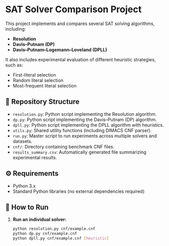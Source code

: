 # SAT Solver Comparison Project

This project implements and compares several SAT solving algorithms, including:
- **Resolution**
- **Davis–Putnam (DP)**
- **Davis–Putnam–Logemann–Loveland (DPLL)**

It also includes experimental evaluation of different heuristic strategies, such as:
- First-literal selection
- Random literal selection
- Most-frequent literal selection

## 📂 Repository Structure

- `resolution.py`: Python script implementing the Resolution algorithm.
- `dp.py`: Python script implementing the Davis–Putnam (DP) algorithm.
- `dpll.py`: Python script implementing the DPLL algorithm with heuristics.
- `utils.py`: Shared utility functions (including DIMACS CNF parser).
- `run.py`: Master script to run experiments across multiple solvers and datasets.
- `cnf/`: Directory containing benchmark CNF files.
- `results_summary.csv`: Automatically generated file summarizing experimental results.

## ⚙️ Requirements

- Python 3.x
- Standard Python libraries (no external dependencies required)

## 🚀 How to Run

1. **Run an individual solver:**
   ```bash
   python resolution.py cnf/example.cnf
   python dp.py cnf/example.cnf
   python dpll.py cnf/example.cnf [heuristic]

